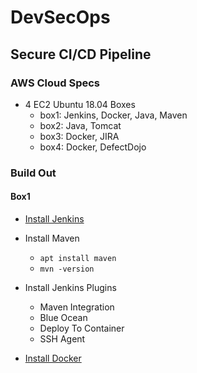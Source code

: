 # DevSecOps 
## Secure CI/CD Pipeline

### AWS Cloud Specs

- 4 EC2 Ubuntu 18.04 Boxes
  - box1: Jenkins, Docker, Java, Maven
  - box2: Java, Tomcat
  - box3: Docker, JIRA
  - box4: Docker, DefectDojo
  
### Build Out
#### Box1
- [Install Jenkins](https://dehvcurtis.github.io/Wiki/Jenkins/installation)
- Install Maven

  - `apt install maven`
  - `mvn -version`
- Install Jenkins Plugins
  - Maven Integration
  - Blue Ocean
  - Deploy To Container
  - SSH Agent

 - [Install Docker](https://dehvcurtis.github.io/Wiki/Docker/installation)

